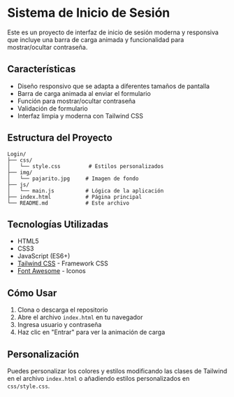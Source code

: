 # Sistema de Inicio de Sesión

Este es un proyecto de interfaz de inicio de sesión moderna y responsiva que incluye una barra de carga animada y funcionalidad para mostrar/ocultar contraseña.

## Características

- Diseño responsivo que se adapta a diferentes tamaños de pantalla
- Barra de carga animada al enviar el formulario
- Función para mostrar/ocultar contraseña
- Validación de formulario
- Interfaz limpia y moderna con Tailwind CSS

## Estructura del Proyecto

```
Login/
├── css/
│   └── style.css         # Estilos personalizados
├── img/
│   └── pajarito.jpg     # Imagen de fondo
├── js/
│   └── main.js          # Lógica de la aplicación
├── index.html           # Página principal
└── README.md            # Este archivo
```

## Tecnologías Utilizadas

- HTML5
- CSS3
- JavaScript (ES6+)
- [Tailwind CSS](https://tailwindcss.com/) - Framework CSS
- [Font Awesome](https://fontawesome.com/) - Iconos

## Cómo Usar

1. Clona o descarga el repositorio
2. Abre el archivo `index.html` en tu navegador
3. Ingresa usuario y contraseña
4. Haz clic en "Entrar" para ver la animación de carga

## Personalización

Puedes personalizar los colores y estilos modificando las clases de Tailwind en el archivo `index.html` o añadiendo estilos personalizados en `css/style.css`.

